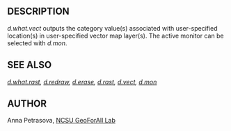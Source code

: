 ## DESCRIPTION

*d.what.vect* outputs the category value(s) associated with
user-specified location(s) in user-specified vector map layer(s). The
active monitor can be selected with *d.mon*.

## SEE ALSO

*[d.what.rast](d.what.rast.md), [d.redraw](d.redraw.md),
[d.erase](d.erase.md), [d.rast](d.rast.md), [d.vect](d.vect.md),
[d.mon](d.mon.md)*

## AUTHOR

Anna Petrasova, [NCSU GeoForAll
Lab](https://geospatial.ncsu.edu/geoforall/)
